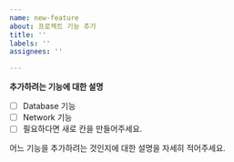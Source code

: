 ```yaml
---
name: new-feature
about: 프로젝트 기능 추가
title: ''
labels: ''
assignees: ''

---
```


**추가하려는 기능에 대한 설명**  
* [  ] Database 기능
* [  ] Network 기능
* [  ] 필요하다면 새로 칸을 만들어주세요.

어느 기능을 추가하려는 것인지에 대한 설명을 자세히 적어주세요.
